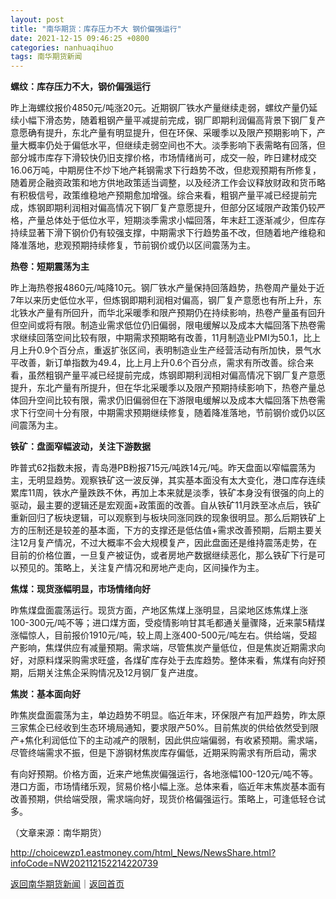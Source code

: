 ```yaml
---
layout: post
title: "南华期货：库存压力不大 钢价偏强运行"
date: 2021-12-15 09:46:25 +0800
categories: nanhuaqihuo
tags: 南华期货新闻
---
```

<p><strong>螺纹：库存压力不大，钢价偏强运行</strong></p>
 <p>昨上海螺纹报价4850元/吨涨20元。近期钢厂铁水产量继续走弱，螺纹产量仍延续小幅下滑态势，随着粗钢产量平减提前完成，钢厂即期利润偏高背景下钢厂复产意愿确有提升，东北产量有明显提升，但在环保、采暖季以及限产预期影响下，产量大概率仍处于偏低水平，但继续走弱空间也不大。淡季影响下表需略有回落，但部分城市库存下滑较快仍旧支撑价格，市场情绪尚可，成交一般，昨日建材成交16.06万吨，中期房住不炒下地产耗钢需求下行趋势不改，但悲观预期有所修复，随着房企融资政策和地方供地政策适当调整，以及经济工作会议释放财政和货币略有积极信号，政策维稳地产预期愈加增强。综合来看，粗钢产量平减已经提前完成，炼钢即期利润相对偏高情况下钢厂复产意愿提升，但部分区域限产政策仍较严格，产量总体处于低位水平，短期淡季需求小幅回落，年末赶工逐渐减少，但库存持续显著下滑下钢价仍有较强支撑，中期需求下行趋势虽不改，但随着地产维稳和降准落地，悲观预期持续修复，节前钢价或仍以区间震荡为主。</p>
 <p><strong>热卷：短期震荡为主</strong></p>
 <p>昨上海热卷报4860元/吨降10元。钢厂铁水产量保持回落趋势，热卷周产量处于近7年以来历史低位水平，但炼钢即期利润相对偏高，钢厂复产意愿也有所上升，东北铁水产量有所回升，而华北采暖季和限产预期仍在持续影响，热卷产量虽有回升但空间或将有限。制造业需求低位仍旧偏弱，限电缓解以及成本大幅回落下热卷需求继续回落空间比较有限，中期需求预期略有改善，11月制造业PMI为50.1，比上月上升0.9个百分点，重返扩张区间，表明制造业生产经营活动有所加快，景气水平改善，新订单指数为49.4，比上月上升0.6个百分点，需求有所改善。综合来看，虽然粗钢产量平减已经提前完成，炼钢即期利润相对偏高情况下钢厂复产意愿提升，东北产量有所提升，但在华北采暖季以及限产预期持续影响下，热卷产量总体回升空间比较有限，需求仍旧偏弱但在下游限电缓解以及成本大幅回落下热卷需求下行空间十分有限，中期需求预期继续修复，随着降准落地，节前钢价或仍以区间震荡为主。</p>
 <p><strong>铁矿：盘面窄幅波动，关注下游数据</strong></p>
 <p>昨普式62指数未报，青岛港PB粉报715元/吨跌14元/吨。昨天盘面以窄幅震荡为主，无明显趋势。观察铁矿这一波反弹，其实基本面没有太大变化，港口库存连续累库11周，铁水产量跌跌不休，再加上本来就是淡季，铁矿本身没有很强的向上的驱动，最主要的逻辑还是宏观面+政策面的改善。自从铁矿11月跌至冰点后，铁矿重新回归了板块逻辑，可以观察到与板块同涨同跌的现象很明显。那么后期铁矿上方的压制还是较差的基本面，下方的支撑还是低估值+需求改善预期，后期主要关注12月复产情况，不过大概率不会大规模复产，因此盘面还是维持震荡走势，在目前的价格位置，一旦复产被证伪，或者房地产数据继续恶化，那么铁矿下行是可以预见的。策略上，关注复产情况和房地产走向，区间操作为主。</p>
 <p><strong>焦煤：现货涨幅明显，市场情绪向好</strong></p>
 <p>昨焦煤盘面震荡运行。现货方面，产地区焦煤上涨明显，吕梁地区炼焦煤上涨100-300元/吨不等；进口煤方面，受疫情影响甘其毛都通关量骤降，近来蒙5精煤涨幅惊人，目前报价1910元/吨，较上周上涨400-500元/吨左右。供给端，受超产影响，焦煤供应有减量预期。需求端，尽管焦炭产量低位，但是焦炭近期需求向好，对原料煤采购需求旺盛，各煤矿库存处于去库趋势。整体来看，焦煤有向好预期，后期关注焦企采购情况及12月钢厂复产进度。</p>
 <p><strong>焦炭：基本面向好</strong></p>
 <p>昨焦炭盘面震荡为主，单边趋势不明显。临近年末，环保限产有加严趋势，昨太原三家焦企已经收到生态环境局通知，要求限产50%。目前焦炭的供给依然受到限产+焦化利润低位下的主动减产的限制，因此供应端偏弱，有收紧预期。需求端，尽管终端需求不振，但是下游钢材焦炭库存偏低，近期采购需求有所启动，需求</p>
 <p>有向好预期。价格方面，近来产地焦炭偏强运行，各地涨幅100-120元/吨不等。港口方面，市场情绪乐观，贸易价格小幅上涨。总体来看，临近年末焦炭基本面有改善预期，供给端受限，需求端向好，现货价格偏强运行。策略上，可逢低轻仓试多。</p><p class="em_media">（文章来源：南华期货）</p>

<http://choicewzp1.eastmoney.com/html_News/NewsShare.html?infoCode=NW202112152214220739>

[返回南华期货新闻](//finews.withounder.com/category/nanhuaqihuo.html)｜[返回首页](//finews.withounder.com/)
